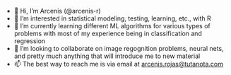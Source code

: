 - 👋 Hi, I’m Arcenis (@arcenis-r)
- 👀 I’m interested in statistical modeling, testing, learning, etc., with R
- 🌱 I’m currently learning different ML algorithms for various types of problems with most of my experience being in classification and regression
- 💞️ I’m looking to collaborate on image regognition problems, neural nets, and pretty much anything that will introduce me to new material
- 📫 The best way to reach me is via email at arcenis.rojas@tutanota.com

<!---
arcenis-r/arcenis-r is a ✨ special ✨ repository because its `README.md` (this file) appears on your GitHub profile.
You can click the Preview link to take a look at your changes.
--->
